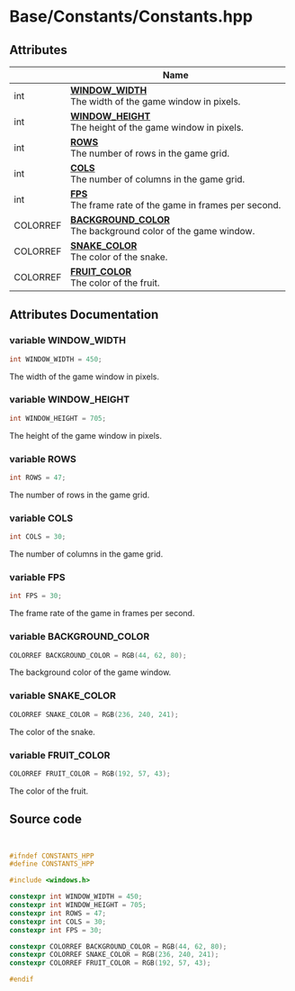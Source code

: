 # Base/Constants/Constants.hpp



## Attributes

|                | Name           |
| -------------- | -------------- |
| int | **[WINDOW_WIDTH](_constants_8hpp.md#variable-window-width)** <br>The width of the game window in pixels.  |
| int | **[WINDOW_HEIGHT](_constants_8hpp.md#variable-window-height)** <br>The height of the game window in pixels.  |
| int | **[ROWS](_constants_8hpp.md#variable-rows)** <br>The number of rows in the game grid.  |
| int | **[COLS](_constants_8hpp.md#variable-cols)** <br>The number of columns in the game grid.  |
| int | **[FPS](_constants_8hpp.md#variable-fps)** <br>The frame rate of the game in frames per second.  |
| COLORREF | **[BACKGROUND_COLOR](_constants_8hpp.md#variable-background-color)** <br>The background color of the game window.  |
| COLORREF | **[SNAKE_COLOR](_constants_8hpp.md#variable-snake-color)** <br>The color of the snake.  |
| COLORREF | **[FRUIT_COLOR](_constants_8hpp.md#variable-fruit-color)** <br>The color of the fruit.  |



## Attributes Documentation

### variable WINDOW_WIDTH

```cpp
int WINDOW_WIDTH = 450;
```

The width of the game window in pixels. 


### variable WINDOW_HEIGHT

```cpp
int WINDOW_HEIGHT = 705;
```

The height of the game window in pixels. 

### variable ROWS

```cpp
int ROWS = 47;
```

The number of rows in the game grid. 

### variable COLS

```cpp
int COLS = 30;
```

The number of columns in the game grid. 

### variable FPS

```cpp
int FPS = 30;
```

The frame rate of the game in frames per second. 

### variable BACKGROUND_COLOR

```cpp
COLORREF BACKGROUND_COLOR = RGB(44, 62, 80);
```

The background color of the game window. 

### variable SNAKE_COLOR

```cpp
COLORREF SNAKE_COLOR = RGB(236, 240, 241);
```

The color of the snake. 

### variable FRUIT_COLOR

```cpp
COLORREF FRUIT_COLOR = RGB(192, 57, 43);
```

The color of the fruit. 


## Source code

```cpp


#ifndef CONSTANTS_HPP
#define CONSTANTS_HPP

#include <windows.h>

constexpr int WINDOW_WIDTH = 450;  
constexpr int WINDOW_HEIGHT = 705; 
constexpr int ROWS = 47;           
constexpr int COLS = 30;           
constexpr int FPS = 30;            

constexpr COLORREF BACKGROUND_COLOR = RGB(44, 62, 80); 
constexpr COLORREF SNAKE_COLOR = RGB(236, 240, 241);   
constexpr COLORREF FRUIT_COLOR = RGB(192, 57, 43);     

#endif
```
